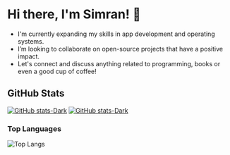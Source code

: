 # Hi there, I'm Simran! 👋

- I'm currently expanding my skills in app development and operating systems. 
- I’m looking to collaborate on open-source projects that have a positive impact.
- Let's connect and discuss anything related to programming, books or even a good cup of coffee!

## GitHub Stats
[![GitHub stats-Dark](https://github-readme-stats.vercel.app/api?username=Simran2404&show_icons=true&theme=dark#gh-dark-mode-only)](https://github.com/Simran2404/github-readme-stats#gh-dark-mode-only)
[![GitHub stats-Dark](https://github-readme-stats.vercel.app/api?username=Simran2404&show_icons=true&theme=default#gh-light-mode-only)](https://github.com/Simran2404/github-readme-stats#gh-light-mode-only)

### Top Languages
 ![Top Langs](https://github-readme-stats.vercel.app/api/top-langs/?username=Simran2404&hide=jupyter%20notebook)


